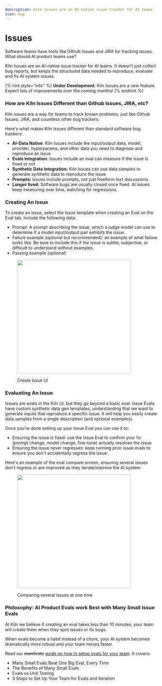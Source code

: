 ```yaml
---
description: Kiln Issues are an AI-native issue tracker for AI teams
icon: bug
---
```


# Issues

Software teams have tools like Github Issues and JIRA for tracking issues. What should AI product teams use?

Kiln Issues are an AI-native issue tracker for AI teams. It doesn’t just collect bug reports, but keeps the structured data needed to reproduce, evaluate and fix AI system issues.

{% hint style="info" %}
**Under Development**: Kiln Issues are a new feature. Expect lots of improvements over the coming months!
{% endhint %}

### How are Kiln Issues Different than Github Issues, JIRA, etc?

Kiln issues are a way for teams to track known problems, just like Github Issues, JIRA, and countless other bug trackers.&#x20;

Here's what makes Kiln Issues different than standard software bug trackers:

* **AI-Data Native**: Kiln Issues include the input/output data, model, provider, hyperparams, and other data you need to diagnose and reproduce an issue
* **Evals Integration**: Issues include an eval can measure if the issue is fixed or not
* **Synthetic Data Integration:** Kiln Issues can use data samples to generate synthetic data to reproduce the issue
* **Prompts:** Issues include prompts, not just freeform text discussions.
* **Longer lived:** Software bugs are usually closed once fixed. AI issues keep measuring over time, watching for regressions.

### Creating An Issue

To create an issue, select the Issue template when creating an Eval on the Eval tab. Include the following data:

* Prompt: A prompt describing the issue, which a judge model can use to determine if a model input/output pair exhibits the issue.
* Failure example (optional but recommended): an example of what failure looks like. Be sure to include this if the issue is subtle, subjective, or difficult to understand without examples.
* Passing example (optional)

<figure><img src="../.gitbook/assets/Screenshot 2025-07-17 at 1.40.52 PM.png" alt="" width="375"><figcaption><p>Create Issue UI</p></figcaption></figure>

### Evaluating An Issue

Issues are evals in the Kiln UI, but they go beyond a basic eval. Issue Evals have custom synthetic data gen templates, understanding that we want to generate inputs that reproduce a specific issue. It will help you easily create data samples from a single description (and optional examples).

Once you're done setting up your Issue Eval you can use it to:

* Ensuring the issue is fixed: use the Issue Eval to confirm your fix (prompt change, model change, fine-tune) actually resolves the issue
* Ensuring the issue never regresses: keep running prior issue evals to ensure you don't accidentally regress the issue.

Here's an example of the eval compare screen, ensuring several issues don't regress or are improved as they iterate/improve the AI system:

<figure><img src="../.gitbook/assets/Screenshot 2025-07-17 at 1.39.06 PM.png" alt="" width="375"><figcaption><p>Comparing several issues at one time</p></figcaption></figure>

### Philosophy: AI Product Evals work Best with Many Small Issue Evals <a href="#setup-team-evals" id="setup-team-evals"></a>

At Kiln we believe if creating an eval takes less than 10 minutes, your team will create them when they spot issues or fix bugs.

When evals become a habit instead of a chore, your AI system becomes dramatically more robust and your team moves faster.

Read our ~~manifesto~~ [guide on how to setup evals for your team](https://kiln.tech/blog/you_need_many_small_evals_for_ai_products#setup-team-evals). It covers:

* Many Small Evals Beat One Big Eval, Every Time
* The Benefits of Many Small Evals
* Evals vs Unit Testing
* 3 Steps to Set Up Your Team for Evals and Iteration
